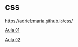 # css

https://adrielemaria.github.io/css/

[Aula 01](https://adrielemaria.github.io/css/aula01)

[Aula 02](https://adrielemaria.github.io/css/aula02)
